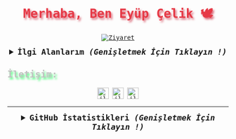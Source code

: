 <samp>
  <h1 align="center" style="color:#e63946;text-shadow: 3px 4px 4px rgba(205, 50, 70, 0.7);">Merhaba, Ben Eyüp Çelik 🕊</h1>

  <p align="center">
    <a href="https://github.com/eyupcelikk"><img src="https://visitor-badge.laobi.icu/badge?page_id=eyupcelikk" alt="Ziyaret"></a>
  </p>

  <details align="center">
    <summary style="font-weight: bold; font-size: 18px">
      <b>İlgi Alanlarım</b>
      <i>(Genişletmek İçin Tıklayın !)</i>
    </summary>

  ![Javascript](https://img.shields.io/badge/Javascript-1b8bb4?style=for-the-badge&logo=Javascript&logoColor=white)
  ![Python](https://img.shields.io/badge/python-1b8bb4?style=for-the-badge&logo=python&logoColor=white)
  ![Angular](https://img.shields.io/badge/angular-1b8bb4?style=for-the-badge&logo=angular&logoColor=white)
  ![Unity](https://img.shields.io/badge/Unity-1b8bb4?style=for-the-badge&logo=Unity&logoColor=white)
  ![HTML5](https://img.shields.io/badge/html5-1b8bb4?style=for-the-badge&logo=html5&logoColor=white)
  ![CSS3](https://img.shields.io/badge/css3-1b8bb4?style=for-the-badge&logo=css3&logoColor=white)
  ![React](https://img.shields.io/badge/react-1b8bb4?style=for-the-badge&logo=react&logoColor=white)
  ![PHP](https://img.shields.io/badge/php-1b8bb4?style=for-the-badge&logo=php&logoColor=white)
  ![Kotlin](https://img.shields.io/badge/kotlin-1b8bb4?style=for-the-badge&logo=kotlin&logoColor=white)
  ![Flutter](https://img.shields.io/badge/flutter-1b8bb4?style=for-the-badge&logo=flutter&logoColor=white)
  </details>

  <h2 style="color:#c1c1c1;text-shadow: 3px 4px 4px rgba(0, 250, 70, 0.7)"> İletişim: </h2>

  <div align="center">
    <a target="_blank" href="https://twitter.com/eyupcelix7">        <img alt="iletisim | Twitter"   width="26px" src="https://cdn.jsdelivr.net/npm/simple-icons@v3/icons/twitter.svg"></a>
    <a target="_blank" href="https://instagram.com/eyupcelix7">      <img alt="iletisim | Instagram" width="26px" src="https://www.flaticon.com/svg/static/icons/svg/1384/1384015.svg"></a>
    <a target="_blank" href="https://youtube.com/profyazilim">        <img alt="iletisim | YouTube"   width="26px" src="https://www.flaticon.com/svg/static/icons/svg/1384/1384012.svg"></a>
  </div>

  ---

  <details align="center">
    <summary style="font-weight: bold; font-size: 18px">
      <b>GitHub İstatistikleri</b>
      <i>(Genişletmek İçin Tıklayın !)</i>
    </summary>

  ![eyupcelikk'in GitHub İstatistikleri](https://github-readme-stats.vercel.app/api?username=eyupcelikk&show_icons=true&theme=dark)
  ![eyupcelikk'in En Çok Kullandığı Diller](https://github-readme-stats.vercel.app/api/top-langs/?username=eyupcelikk&layout=compact&theme=dark)

  </details>
</samp>
